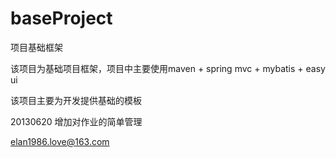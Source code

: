baseProject
===========

项目基础框架

该项目为基础项目框架，项目中主要使用maven + spring mvc + mybatis + easy ui

该项目主要为开发提供基础的模板

20130620
增加对作业的简单管理

elan1986.love@163.com
